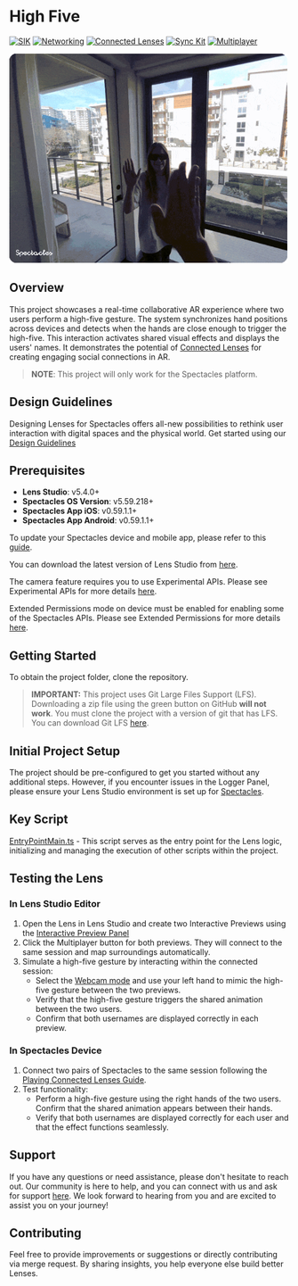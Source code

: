 # High Five

[![SIK](https://img.shields.io/badge/SIK-Light%20Gray?color=D3D3D3)](https://developers.snap.com/spectacles/spectacles-frameworks/spectacles-interaction-kit/features/overview?) [![Networking](https://img.shields.io/badge/Networking-Light%20Gray?color=D3D3D3)](https://developers.snap.com/spectacles/about-spectacles-features/connected-lenses/overview?) [![Connected Lenses](https://img.shields.io/badge/Connected%20Lenses-Light%20Gray?color=D3D3D3)](https://developers.snap.com/spectacles/about-spectacles-features/connected-lenses/overview?) [![Sync Kit](https://img.shields.io/badge/Sync%20Kit-Light%20Gray?color=D3D3D3)](https://developers.snap.com/spectacles/spectacles-frameworks/spectacles-interaction-kit/features/overview?) [![Multiplayer](https://img.shields.io/badge/Multiplayer-Light%20Gray?color=D3D3D3)](https://developers.snap.com/lens-studio/features/lens-cloud/lens-cloud-overview?)

<img src="./README-ref/sample-list-high-five-rounded-edges.gif" alt="high-five" width="500" />

## Overview

This project showcases a real-time collaborative AR experience where two users perform a high-five gesture. The system synchronizes hand positions across devices and detects when the hands are close enough to trigger the high-five. This interaction activates shared visual effects and displays the users' names. It demonstrates the potential of [Connected Lenses](https://developers.snap.com/spectacles/about-spectacles-features/connected-lenses/overview) for creating engaging social connections in AR.

> **NOTE**:
> This project will only work for the Spectacles platform.

## Design Guidelines

Designing Lenses for Spectacles offers all-new possibilities to rethink user interaction with digital spaces and the physical world.
Get started using our [Design Guidelines](https://developers.snap.com/spectacles/best-practices/design-for-spectacles/introduction-to-spatial-design)

## Prerequisites

- **Lens Studio**: v5.4.0+
- **Spectacles OS Version**: v5.59.218+
- **Spectacles App iOS**: v0.59.1.1+
- **Spectacles App Android**: v0.59.1.1+

To update your Spectacles device and mobile app, please refer to this [guide](https://support.spectacles.com/hc/en-us/articles/30214953982740-Updating).

You can download the latest version of Lens Studio from [here](https://ar.snap.com/download?lang=en-US).

The camera feature requires you to use Experimental APIs. Please see Experimental APIs for more details [here](https://developers.snap.com/spectacles/about-spectacles-features/apis/experimental-apis).

Extended Permissions mode on device must be enabled for enabling some of the Spectacles APIs. Please see Extended Permissions for more details [here](https://developers.snap.com/spectacles/permission-privacy/extended-permissions).

## Getting Started

To obtain the project folder, clone the repository.

> **IMPORTANT:**
> This project uses Git Large Files Support (LFS). Downloading a zip file using the green button on GitHub **will not work**. You must clone the project with a version of git that has LFS.
> You can download Git LFS [here](https://git-lfs.github.com/).

## Initial Project Setup

The project should be pre-configured to get you started without any additional steps. However, if you encounter issues in the Logger Panel, please ensure your Lens Studio environment is set up for [Spectacles](https://developers.snap.com/spectacles/get-started/start-buiding/preview-panel).

## Key Script

[EntryPointMain.ts](./Assets/HighFive/Scripts/EntryPointMain/EntryPointMain.ts) - This script serves as the entry point for the Lens logic, initializing and managing the execution of other scripts within the project.

## Testing the Lens

### In Lens Studio Editor

1. Open the Lens in Lens Studio and create two Interactive Previews using the [Interactive Preview Panel](https://developers.snap.com/lens-studio/lens-studio-workflow/previewing-your-lens#interactive-preview)
2. Click the Multiplayer button for both previews. They will connect to the same session and map surroundings automatically.
3. Simulate a high-five gesture by interacting within the connected session:
   - Select the [Webcam mode](https://developers.snap.com/lens-studio/lens-studio-workflow/previewing-your-lens#webcam-mode) and use your left hand to mimic the high-five gesture between the two previews.
   - Verify that the high-five gesture triggers the shared animation between the two users.
   - Confirm that both usernames are displayed correctly in each preview.

### In Spectacles Device

1. Connect two pairs of Spectacles to the same session following the [Playing Connected Lenses Guide](https://developers.snap.com/spectacles/about-spectacles-features/connected-lenses/overview#playing-connected-lenses-on-spectacles).
2. Test functionality:
   - Perform a high-five gesture using the right hands of the two users. Confirm that the shared animation appears between their hands.
   - Verify that both usernames are displayed correctly for each user and that the effect functions seamlessly.

## Support

If you have any questions or need assistance, please don't hesitate to reach out. Our community is here to help, and you can connect with us and ask for support [here](https://www.reddit.com/r/Spectacles/). We look forward to hearing from you and are excited to assist you on your journey!

## Contributing

Feel free to provide improvements or suggestions or directly contributing via merge request. By sharing insights, you help everyone else build better Lenses.